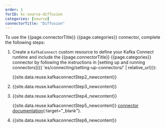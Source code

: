 ```yaml
---
order: 1
forID: kc-source-diffusion
categories: [source]
connectorTitle: "Diffusion"
---
```


To use the {{page.connectorTitle}} {{page.categories}} connector, complete the following steps:

1. Create a `KafkaConnect` custom resource to define your Kafka Connect runtime and include the {{page.connectorTitle}} {{page.categories}} connector by following the instructions in [setting up and running connectors]({{ 'es/connecting/setting-up-connectors/' | relative_url}}):

   {{site.data.reuse.kafkaconnectStep2_newcontent}}    

2. {{site.data.reuse.kafkaconnectStep3_newcontent}}  

3. {{site.data.reuse.kafkaconnectStep4_newcontent}}
   
   {{site.data.reuse.kafkaconnectStep5_newcontent}} [connector documentation](https://github.com/diffusiondata/diffusion-kafka-connect?tab=readme-ov-file#diffusionconnector-configs){:target="_blank"}.  
   
    
4. {{site.data.reuse.kafkaconnectStep6_newcontent}}
